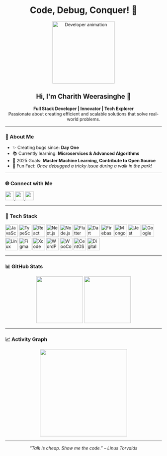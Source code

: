 <h1 align="center">Code, Debug, Conquer! 🚀</h1>

<p align="center">
  <img src="https://media1.tenor.com/m/zcIbPCMTNqUAAAAd/ciprian-costas-devyncip.gif" height="200" alt="Developer animation" />
</p>

<h2 align="center">Hi, I'm Charith Weerasinghe 👋</h2>

<p align="center">
  <strong>Full Stack Developer | Innovator | Tech Explorer</strong><br>
  Passionate about creating efficient and scalable solutions that solve real-world problems.
</p>

---

### 🚀 About Me

- ✨ Creating bugs since: **Day One**
- 📚 Currently learning: **Microservices & Advanced Algorithms**
- 🎯 2025 Goals: **Master Machine Learning, Contribute to Open Source**
- 🎲 Fun Fact: *Once debugged a tricky issue during a walk in the park!*

---

### 🌐 Connect with Me

<div align="left">
  <a href="https://www.linkedin.com/in/chareenmacno/" target="_blank">
    <img src="https://img.shields.io/static/v1?message=LinkedIn&logo=linkedin&label=&color=0077B5&logoColor=white&style=for-the-badge" height="28" />
  </a>
  <a href="https://discordapp.com/users/chareen3" target="_blank">
    <img src="https://img.shields.io/static/v1?message=Discord&logo=discord&label=&color=7289DA&logoColor=white&style=for-the-badge" height="28" />
  </a>
  <a href="mailto:chareenmacno@gmail.com" target="_blank">
    <img src="https://img.shields.io/static/v1?message=Gmail&logo=gmail&label=&color=D14836&logoColor=white&style=for-the-badge" height="28" />
  </a>
</div>

---

### 🧰 Tech Stack

<div align="left">
  <img src="https://cdn.jsdelivr.net/gh/devicons/devicon/icons/javascript/javascript-original.svg" height="40" alt="JavaScript"/>
  <img src="https://cdn.jsdelivr.net/gh/devicons/devicon/icons/typescript/typescript-original.svg" height="40" alt="TypeScript"/>
  <img src="https://cdn.jsdelivr.net/gh/devicons/devicon/icons/react/react-original.svg" height="40" alt="React"/>
  <img src="https://cdn.jsdelivr.net/gh/devicons/devicon/icons/nextjs/nextjs-original.svg" height="40" alt="Next.js"/>
  <img src="https://cdn.jsdelivr.net/gh/devicons/devicon/icons/nodejs/nodejs-original.svg" height="40" alt="Node.js"/>
  <img src="https://cdn.jsdelivr.net/gh/devicons/devicon/icons/flutter/flutter-original.svg" height="40" alt="Flutter"/>
  <img src="https://cdn.jsdelivr.net/gh/devicons/devicon/icons/dart/dart-original.svg" height="40" alt="Dart"/>
  <img src="https://cdn.jsdelivr.net/gh/devicons/devicon/icons/firebase/firebase-plain.svg" height="40" alt="Firebase"/>
  <img src="https://cdn.jsdelivr.net/gh/devicons/devicon/icons/mongodb/mongodb-original.svg" height="40" alt="MongoDB"/>
  <img src="https://cdn.jsdelivr.net/gh/devicons/devicon/icons/jest/jest-plain.svg" height="40" alt="Jest"/>
  <img src="https://cdn.jsdelivr.net/gh/devicons/devicon/icons/googlecloud/googlecloud-original.svg" height="40" alt="Google Cloud"/>
  <img src="https://cdn.jsdelivr.net/gh/devicons/devicon/icons/linux/linux-original.svg" height="40" alt="Linux"/>
  <img src="https://cdn.jsdelivr.net/gh/devicons/devicon/icons/figma/figma-original.svg" height="40" alt="Figma"/>
  <img src="https://cdn.jsdelivr.net/gh/devicons/devicon/icons/xcode/xcode-original.svg" height="40" alt="Xcode"/>
  <img src="https://cdn.jsdelivr.net/gh/devicons/devicon/icons/wordpress/wordpress-original.svg" height="40" alt="WordPress"/>
  <img src="https://cdn.jsdelivr.net/gh/devicons/devicon/icons/woocommerce/woocommerce-original.svg" height="40" alt="WooCommerce"/>
  <img src="https://cdn.jsdelivr.net/gh/devicons/devicon/icons/centos/centos-original.svg" height="40" alt="CentOS"/>
  <img src="https://cdn.jsdelivr.net/gh/devicons/devicon/icons/digitalocean/digitalocean-original.svg" height="40" alt="DigitalOcean"/>
</div>

---

### 📊 GitHub Stats

<div align="center">
  <img src="https://github-readme-stats.vercel.app/api/top-langs?username=chareen3&layout=compact&langs_count=6&theme=dracula&hide_border=true" height="150" />
  <img src="https://streak-stats.demolab.com?user=chareen3&theme=dracula&hide_border=true" height="150" />
</div>

---

### 📈 Activity Graph

<div align="center">
  <img src="https://github-readme-activity-graph.vercel.app/graph?username=chareen3&theme=react-dark&area=true&hide_border=true" height="280" />
</div>

---

<p align="center">
  <i>“Talk is cheap. Show me the code.” – Linus Torvalds</i>
</p>
